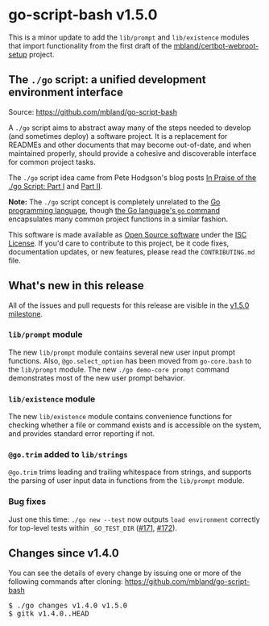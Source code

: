 # go-script-bash v1.5.0

This is a minor update to add the `lib/prompt` and `lib/existence` modules that import functionality from the first draft of the [mbland/certbot-webroot-setup][cws] project.

[cws]: https://github.com/mbland/certbot-webroot-setup

## The `./go` script: a unified development environment interface

Source: https://github.com/mbland/go-script-bash

A `./go` script aims to abstract away many of the steps needed to develop (and sometimes deploy) a software project. It is a replacement for READMEs and other documents that may become out-of-date, and when maintained properly, should provide a cohesive and discoverable interface for common project tasks.

The `./go` script idea came from Pete Hodgson's blog posts [In Praise of the ./go Script: Part I][hodg-1] and [Part II][hodg-2].

[hodg-1]: https://www.thoughtworks.com/insights/blog/praise-go-script-part-i
[hodg-2]: https://www.thoughtworks.com/insights/blog/praise-go-script-part-ii

**Note:** The `./go` script concept is completely unrelated to the [Go programming language][golang], though [the Go language's `go` command][golang-cmd] encapsulates many common project functions in a similar fashion.

[golang]:     https://golang.org
[golang-cmd]: https://golang.org/cmd/go/

This software is made available as [Open Source software][oss-def] under the [ISC License][]. If you'd care to contribute to this project, be it code fixes, documentation updates, or new features, please read the `CONTRIBUTING.md` file.

[oss-def]:     https://opensource.org/osd-annotated
[isc license]: https://www.isc.org/downloads/software-support-policy/isc-license/

## What's new in this release

All of the issues and pull requests for this release are visible in the [v1.5.0 milestone][].

[v1.5.0 milestone]: https://github.com/mbland/go-script-bash/milestone/3?closed=1

### `lib/prompt` module

The new `lib/prompt` module contains several new user input prompt functions. Also, `@go.select_option` has been moved from `go-core.bash` to the `lib/prompt` module. The new `./go demo-core prompt` command demonstrates most of the new user prompt behavior.

### `lib/existence` module

The new `lib/existence` module contains convenience functions for checking whether a file or command exists and is accessible on the system, and provides standard error reporting if not.

### `@go.trim` added to `lib/strings`

`@go.trim` trims leading and trailing whitespace from strings, and supports the parsing of user input data in functions from the `lib/prompt` module.

### Bug fixes

Just one this time: `./go new --test` now outputs `load environment` correctly for top-level tests within `_GO_TEST_DIR` ([#171][], [#172][]).

[#171]: https://github.com/mbland/go-script-bash/pull/171
[#172]: https://github.com/mbland/go-script-bash/issues/172

## Changes since v1.4.0

You can see the details of every change by issuing one or more of the following commands after cloning: https://github.com/mbland/go-script-bash

<pre>
$ ./go changes v1.4.0 v1.5.0
$ gitk v1.4.0..HEAD
</pre>
